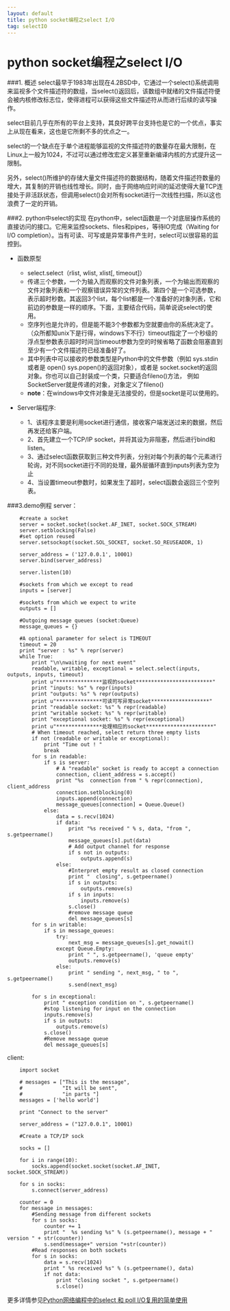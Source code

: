 ```yaml
---
layout: default
title: python socket编程之select I/O
tag: selectIO
---
```

python socket编程之select I/O
=======================================
###1. 概述
select最早于1983年出现在4.2BSD中，它通过一个select()系统调用来监视多个文件描述符的数组，当select()返回后，该数组中就绪的文件描述符便会被内核修改标志位，使得进程可以获得这些文件描述符从而进行后续的读写操作。

select目前几乎在所有的平台上支持，其良好跨平台支持也是它的一个优点，事实上从现在看来，这也是它所剩不多的优点之一。

select的一个缺点在于单个进程能够监视的文件描述符的数量存在最大限制，在Linux上一般为1024，不过可以通过修改宏定义甚至重新编译内核的方式提升这一限制。

另外，select()所维护的存储大量文件描述符的数据结构，随着文件描述符数量的增大，其复制的开销也线性增长。同时，由于网络响应时间的延迟使得大量TCP连接处于非活跃状态，但调用select()会对所有socket进行一次线性扫描，所以这也浪费了一定的开销。

###2. python中select的实现
在python中，select函数是一个对底层操作系统的直接访问的接口。它用来监控sockets、files和pipes，等待IO完成（Waiting for I/O completion）。当有可读、可写或是异常事件产生时，select可以很容易的监控到。 

+ 函数原型
    + select.select（rlist, wlist, xlist[, timeout]） 
    + 传递三个参数，一个为输入而观察的文件对象列表，一个为输出而观察的文件对象列表和一个观察错误异常的文件列表。第四个是一个可选参数，表示超时秒数。其返回3个list，每个list都是一个准备好的对象列表，它和前边的参数是一样的顺序。下面，主要结合代码，简单说说select的使用。 
    + 空序列也是允许的，但是能不能3个参数都为空就要由你的系统决定了。（众所都知unix下是行得，windows下不行）timeout指定了一个秒级的浮点型参数表示超时时间当timeout参数为空的时候省略了函数会阻塞直到至少有一个文件描述符已经准备好了。
    + 其中列表中可以接收的参数类型是Python中的文件参数（例如 sys.stdin 或者是 open() sys.popen()的返回对象），或者是 socket.socket的返回对象。你也可以自己封装成一个类，只要适合fileno()方法， 例如SocketServer就是传递的对象，对象定义了fileno()
    + **note**：在windows中文件对象是无法接受的，但是socket是可以使用的。

+ Server端程序: 
    + 1、该程序主要是利用socket进行通信，接收客户端发送过来的数据，然后再发还给客户端。 
    + 2、首先建立一个TCP/IP socket，并将其设为非阻塞，然后进行bind和listen。 
    + 3、通过select函数获取到三种文件列表，分别对每个列表的每个元素进行轮询，对不同socket进行不同的处理，最外层循环直到inputs列表为空为止 
    + 4、当设置timeout参数时，如果发生了超时，select函数会返回三个空列表。

###3.demo例程
server：   

        #create a socket
        server = socket.socket(socket.AF_INET, socket.SOCK_STREAM)
        server.setblocking(False)
        #set option reused
        server.setsockopt(socket.SOL_SOCKET, socket.SO_REUSEADDR, 1)
    
        server_address = ('127.0.0.1', 10001)
        server.bind(server_address)
    
        server.listen(10)
    
        #sockets from which we except to read
        inputs = [server]
    
        #sockets from which we expect to write
        outputs = []
    
        #Outgoing message queues (socket:Queue)
        message_queues = {}
    
        #A optional parameter for select is TIMEOUT
        timeout = 20
        print "server : %s" % repr(server)
        while True:
            print "\n\nwaiting for next event"
            readable, writable, exceptional = select.select(inputs, outputs, inputs, timeout)
            print u"***************监视的socket*************************"
            print "inputs: %s" % repr(inputs)
            print "outputs: %s" % repr(outputs)
            print u"***************可读可写异常socket*******************"
            print "readable socket: %s" % repr(readable)
            print "writable socket: %s" % repr(writable)
            print "exceptional socket: %s" % repr(exceptional)
            print u"***************处理相应的socket**********************"
            # When timeout reached, select return three empty lists
            if not (readable or writable or exceptional):
                print "Time out ! "
                break
            for s in readable:
                if s is server:
                    # A "readable" socket is ready to accept a connection
                    connection, client_address = s.accept()
                    print "%s  connection from " % repr(connection), client_address
                    connection.setblocking(0)
                    inputs.append(connection)
                    message_queues[connection] = Queue.Queue()
                else:
                    data = s.recv(1024)
                    if data:
                        print "%s received " % s, data, "from ", s.getpeername()
                        message_queues[s].put(data)
                        # Add output channel for response
                        if s not in outputs:
                            outputs.append(s)
                    else:
                        #Interpret empty result as closed connection
                        print "  closing", s.getpeername()
                        if s in outputs:
                            outputs.remove(s)
                        if s in inputs:
                            inputs.remove(s)
                        s.close()
                        #remove message queue
                        del message_queues[s]
            for s in writable:
                if s in message_queues:
                    try:
                        next_msg = message_queues[s].get_nowait()
                    except Queue.Empty:
                        print " ", s.getpeername(), 'queue empty'
                        outputs.remove(s)
                    else:
                        print " sending ", next_msg, " to ", s.getpeername()
                        s.send(next_msg)
    
            for s in exceptional:
                print " exception condition on ", s.getpeername()
                #stop listening for input on the connection
                inputs.remove(s)
                if s in outputs:
                    outputs.remove(s)
                s.close()
                #Remove message queue
                del message_queues[s]

client:     

        import socket
        
        # messages = ["This is the message",
        #             "It will be sent",
        #             "in parts "]
        messages = ['hello world']
        
        print "Connect to the server"
        
        server_address = ("127.0.0.1", 10001)
        
        #Create a TCP/IP sock
        
        socks = []
        
        for i in range(10):
            socks.append(socket.socket(socket.AF_INET, socket.SOCK_STREAM))
        
        for s in socks:
            s.connect(server_address)
        
        counter = 0
        for message in messages:
            #Sending message from different sockets
            for s in socks:
                counter += 1
                print "  %s sending %s" % (s.getpeername(), message + " version " + str(counter))
                s.send(message+" version "+str(counter))
            #Read responses on both sockets
            for s in socks:
                data = s.recv(1024)
                print " %s received %s" % (s.getpeername(), data)
                if not data:
                    print "closing socket ", s.getpeername()
                    s.close()

更多详情参见[Python网络编程中的select 和 poll I/O复用的简单使用][select]

[select]: http://www.cnblogs.com/coser/archive/2012/01/06/2315216.html